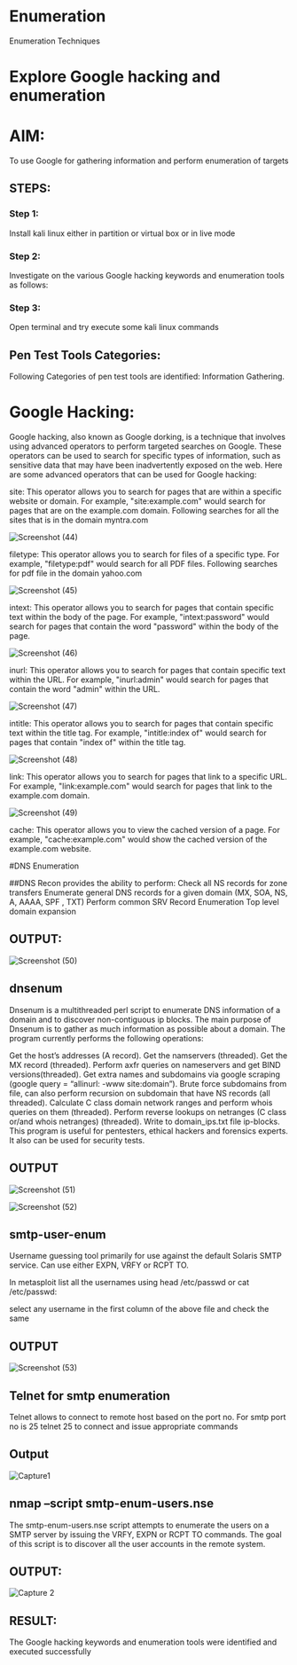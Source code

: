 # Enumeration
Enumeration Techniques

# Explore Google hacking and enumeration 

# AIM:

To use Google for gathering information and perform enumeration of targets

## STEPS:

### Step 1:

Install kali linux either in partition or virtual box or in live mode

### Step 2:

Investigate on the various Google hacking keywords and enumeration tools as follows:


### Step 3:
Open terminal and try execute some kali linux commands

## Pen Test Tools Categories:  

Following Categories of pen test tools are identified:
Information Gathering.

# Google Hacking:

Google hacking, also known as Google dorking, is a technique that involves using advanced operators to perform targeted searches on Google. These operators can be used to search for specific types of information, such as sensitive data that may have been inadvertently exposed on the web. Here are some advanced operators that can be used for Google hacking:

site: This operator allows you to search for pages that are within a specific website or domain. For example, "site:example.com" would search for pages that are on the example.com domain.
Following searches for all the sites that is in the domain myntra.com

![Screenshot (44)](https://github.com/user-attachments/assets/fd090d94-467a-494f-885a-d1a1c7455639)


filetype: This operator allows you to search for files of a specific type. For example, "filetype:pdf" would search for all PDF files.
Following searches for pdf file in the domain yahoo.com

![Screenshot (45)](https://github.com/user-attachments/assets/09aa3211-3631-42e3-ae47-9653f0feb723)


intext: This operator allows you to search for pages that contain specific text within the body of the page. For example, "intext:password" would search for pages that contain the word "password" within the body of the page.

![Screenshot (46)](https://github.com/user-attachments/assets/d3825407-49e7-4c6d-8570-e63fc1ad2faa)

inurl: This operator allows you to search for pages that contain specific text within the URL. For example, "inurl:admin" would search for pages that contain the word "admin" within the URL.

![Screenshot (47)](https://github.com/user-attachments/assets/61a67643-7fa1-4e9b-b7f5-de8c1f02892b)

intitle: This operator allows you to search for pages that contain specific text within the title tag. For example, "intitle:index of" would search for pages that contain "index of" within the title tag.

![Screenshot (48)](https://github.com/user-attachments/assets/5e2c12cd-9335-4a9d-9f4f-72d4eec198e7)

link: This operator allows you to search for pages that link to a specific URL. For example, "link:example.com" would search for pages that link to the example.com domain.

![Screenshot (49)](https://github.com/user-attachments/assets/f55fa3f7-97be-478c-b849-5c62ed71ca21)

cache: This operator allows you to view the cached version of a page. For example, "cache:example.com" would show the cached version of the example.com website.

 
#DNS Enumeration


##DNS Recon
provides the ability to perform:
Check all NS records for zone transfers
Enumerate general DNS records for a given domain (MX, SOA, NS, A, AAAA, SPF , TXT)
Perform common SRV Record Enumeration
Top level domain expansion
## OUTPUT:



![Screenshot (50)](https://github.com/user-attachments/assets/1854bc31-f10f-4a24-b2f6-a9c4daedf8f1)




## dnsenum
Dnsenum is a multithreaded perl script to enumerate DNS information of a domain and to discover non-contiguous ip blocks. The main purpose of Dnsenum is to gather as much information as possible about a domain. The program currently performs the following operations:

Get the host’s addresses (A record).
Get the namservers (threaded).
Get the MX record (threaded).
Perform axfr queries on nameservers and get BIND versions(threaded).
Get extra names and subdomains via google scraping (google query = “allinurl: -www site:domain”).
Brute force subdomains from file, can also perform recursion on subdomain that have NS records (all threaded).
Calculate C class domain network ranges and perform whois queries on them (threaded).
Perform reverse lookups on netranges (C class or/and whois netranges) (threaded).
Write to domain_ips.txt file ip-blocks.
This program is useful for pentesters, ethical hackers and forensics experts. It also can be used for security tests.

## OUTPUT

![Screenshot (51)](https://github.com/user-attachments/assets/54ff3665-2f5d-4f7d-aee4-b722c5a2ccab)

![Screenshot (52)](https://github.com/user-attachments/assets/0a757656-3f56-48db-bd2e-16f99fcd43e0)


## smtp-user-enum
Username guessing tool primarily for use against the default Solaris SMTP service. Can use either EXPN, VRFY or RCPT TO.


In metasploit list all the usernames using head /etc/passwd or cat /etc/passwd:

select any username in the first column of the above file and check the same
## OUTPUT 

![Screenshot (53)](https://github.com/user-attachments/assets/46df795e-5c69-4d20-9bc5-a2686e08c728)

## Telnet for smtp enumeration
Telnet allows to connect to remote host based on the port no. For smtp port no is 25
telnet <host address> 25 to connect
and issue appropriate commands
 ## Output
  
 ![Capture1](https://github.com/user-attachments/assets/8ee7a0b8-eefa-48d4-8879-70c947bfe5e6)
 

## nmap –script smtp-enum-users.nse <hostname>

The smtp-enum-users.nse script attempts to enumerate the users on a SMTP server by issuing the VRFY, EXPN or RCPT TO commands. The goal of this script is to discover all the user accounts in the remote system.


## OUTPUT:

![Capture 2](https://github.com/user-attachments/assets/fb2b5ca4-7fb2-4c51-ba7f-1e8928e13546)

## RESULT:
The Google hacking keywords and enumeration tools were identified and executed successfully

